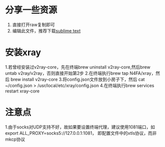 # 分享一些资源

1. 直接打开raw复制即可
2. 编辑此文件，推荐下载[sublime text](https://www.sublimetext.com/3)

# 安装xray

1.若曾经安装过v2ray-core，先在终端brew uninstall v2ray-core,然后brew untab v2ray/v2ray，否则直接开始第2步
2.在终端执行brew tap N4FA/xray，然后 brew install v2ray-core
3.将config.json文件放到小房子下，然后 cat ~/config.json > /usr/local/etc/xray/config.json
4.在终端执行brew services restart xray-core

# 注意点

1.由于socks对UDP支持不好，故如果要设置终端代理，建议使用1081端口，如export ALL_PROXY=socks5://127.0.0.1:1081，
  即配置文件中的xtls协议，而非mkcp协议
